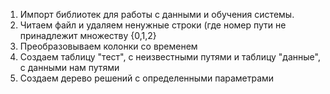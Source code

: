 1. Импорт библиотек для работы с данными и обучения системы.
2. Читаем файл и удаляем ненужные строки (где номер пути не принадлежит множеству {0,1,2}
3. Преобразовываем колонки со временем 
4. Создаем таблицу "тест", с неизвестными путями и таблицу "данные", с данными нам путями
5. Создаем дерево решений с определенными параметрами
